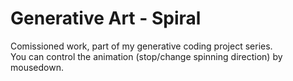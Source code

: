 # Generative Art - Spiral

Comissioned work, part of my generative coding project series.\
You can control the animation (stop/change spinning direction) by mousedown.
